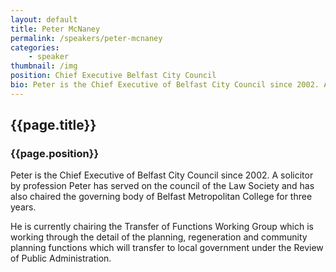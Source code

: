 ```yaml
---
layout: default
title: Peter McNaney
permalink: /speakers/peter-mcnaney
categories: 
    - speaker
thumbnail: /img
position: Chief Executive Belfast City Council
bio: Peter is the Chief Executive of Belfast City Council since 2002. A solicitor by profession Peter has served on the council of the Law Society and has also chaired the governing body of Belfast Metropolitan College for three years. 
---
```


## {{page.title}}
### {{page.position}}

Peter is the Chief Executive of Belfast City Council since 2002. A solicitor by profession Peter has served on the council of the Law Society and has also chaired the governing body of Belfast Metropolitan College for three years. 

He is currently chairing the Transfer of Functions Working Group which is working through the detail of the planning, regeneration and community planning functions which will transfer to local government under the Review of Public Administration.